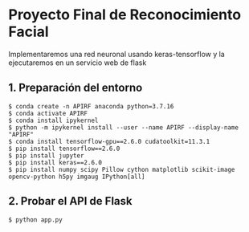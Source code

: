 # Proyecto Final de Reconocimiento Facial

Implementaremos una red neuronal usando keras-tensorflow y la ejecutaremos en un servicio web de flask

## 1. Preparación del entorno

    $ conda create -n APIRF anaconda python=3.7.16
    $ conda activate APIRF
    $ conda install ipykernel
    $ python -m ipykernel install --user --name APIRF --display-name "APIRF"
    $ conda install tensorflow-gpu==2.6.0 cudatoolkit=11.3.1
    $ pip install tensorflow==2.6.0
    $ pip install jupyter
    $ pip install keras==2.6.0
    $ pip install numpy scipy Pillow cython matplotlib scikit-image opencv-python h5py imgaug IPython[all]

## 2. Probar el API de Flask

    $ python app.py
